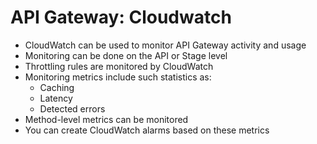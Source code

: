 # API Gateway: Cloudwatch

- CloudWatch can be used to monitor API Gateway activity and usage
- Monitoring can be done on the API or Stage level
- Throttling rules are monitored by CloudWatch
- Monitoring metrics include such statistics as:
  - Caching
  - Latency
  - Detected errors
- Method-level metrics can be monitored
- You can create CloudWatch alarms based on these metrics
